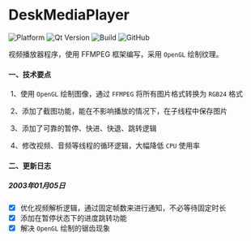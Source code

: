 # DeskMediaPlayer

![Platform](https://img.shields.io/badge/paltform-win10--64-brightgreen)
![Qt Version](https://img.shields.io/badge/_Qt_5.15.2-yellowgreen)
![Build](https://img.shields.io/badge/build-MSVC_2019_x64-blue)
![GitHub](https://img.shields.io/github/license/Mtr1994/DeskMediaPlayer)

  视频播放器程序，使用 FFMPEG 框架编写，采用 `OpenGL` 绘制纹理。



#### 一、技术要点

​	1、使用 `OpenGL` 绘制图像，通过 `FFMPEG` 将所有图片格式转换为 `RGB24` 格式

​	2、添加了截图功能，能在不影响播放的情况下，在子线程中保存图片

​	3、添加了可靠的暂停、快进、快退、跳转逻辑

​	4、修改视频、音频等线程的循环逻辑，大幅降低 `CPU` 使用率

#### 二、更新日志

##### 2003年01月05日

- [x] 优化视频解析逻辑，通过固定帧数来进行通知，不必等待固定时长
- [x] 添加在暂停状态下的进度跳转功能
- [x] 解决 `OpenGL` 绘制的锯齿现象
